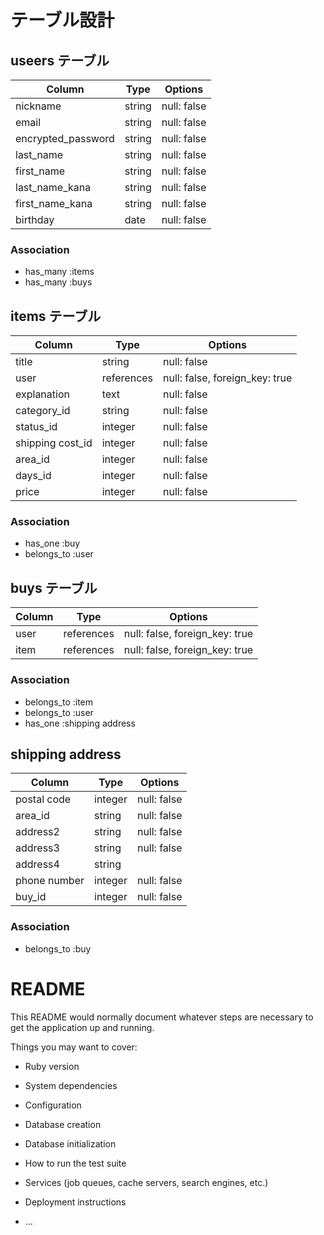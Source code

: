 # テーブル設計



## useers テーブル

| Column             | Type   | Options     |
| ------------------ | ------ | ----------- |
| nickname           | string | null: false |
| email              | string | null: false |
| encrypted_password | string | null: false |
| last_name          | string | null: false |
| first_name         | string | null: false |
| last_name_kana     | string | null: false |
| first_name_kana    | string | null: false |
| birthday           | date   | null: false |

### Association

- has_many :items
- has_many :buys



## items テーブル

| Column           | Type          | Options                        |
| ---------------- | ------------- | ------------------------------ |
| title            | string        | null: false                    |
| user             | references    | null: false, foreign_key: true |
| explanation      | text          | null: false                    |
| category_id      | string        | null: false                    |
| status_id        | integer       | null: false                    |
| shipping cost_id | integer       | null: false                    |
| area_id          | integer       | null: false                    |
| days_id          | integer       | null: false                    |
| price            | integer       | null: false                    |

### Association

- has_one    :buy
- belongs_to :user



## buys テーブル

| Column | Type       | Options                        |
| ------ | ---------- | ------------------------------ |
| user   | references | null: false, foreign_key: true |
| item   | references | null: false, foreign_key: true |

### Association

- belongs_to :item
- belongs_to :user
- has_one    :shipping address



## shipping address

| Column          | Type    | Options     |
| --------------- | ------- | ----------- |
| postal code     | integer | null: false |
| area_id         | string  | null: false |
| address2        | string  | null: false |
| address3        | string  | null: false |
| address4        | string  |             |
| phone number    | integer | null: false |
| buy_id          | integer | null: false |

### Association

- belongs_to :buy



# README

This README would normally document whatever steps are necessary to get the
application up and running.

Things you may want to cover:

* Ruby version

* System dependencies

* Configuration

* Database creation

* Database initialization

* How to run the test suite

* Services (job queues, cache servers, search engines, etc.)

* Deployment instructions

* ...
